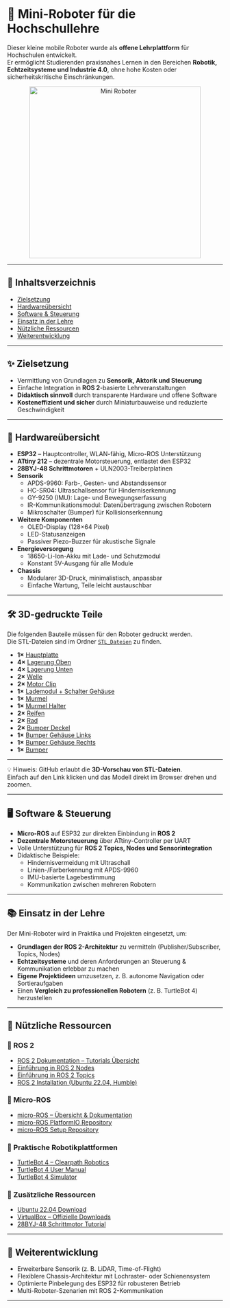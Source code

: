 # 🤖 Mini-Roboter für die Hochschullehre  

Dieser kleine mobile Roboter wurde als **offene Lehrplattform** für Hochschulen entwickelt.  
Er ermöglicht Studierenden praxisnahes Lernen in den Bereichen **Robotik, Echtzeitsysteme und Industrie 4.0**, ohne hohe Kosten oder sicherheitskritische Einschränkungen.  
<p align="center">
  <img src="https://github.com/user-attachments/assets/7ba99f74-1f75-402f-9623-048474f4d45d" alt="Mini Roboter" width="400">
</p>



---
## 📑 Inhaltsverzeichnis  
- [Zielsetzung](#-zielsetzung)  
- [Hardwareübersicht](#-hardwareübersicht)  
- [Software & Steuerung](#-software--steuerung)  
- [Einsatz in der Lehre](#-einsatz-in-der-lehre)  
- [Nützliche Ressourcen](#-nützliche-ressourcen)  
- [Weiterentwicklung](#-weiterentwicklung)  

---

## ✨ Zielsetzung  
- Vermittlung von Grundlagen zu **Sensorik, Aktorik und Steuerung**  
- Einfache Integration in **ROS 2**-basierte Lehrveranstaltungen  
- **Didaktisch sinnvoll** durch transparente Hardware und offene Software  
- **Kosteneffizient und sicher** durch Miniaturbauweise und reduzierte Geschwindigkeit  

---

## 🔧 Hardwareübersicht  
- **ESP32** – Hauptcontroller, WLAN-fähig, Micro-ROS Unterstützung  
- **ATtiny 212** – dezentrale Motorsteuerung, entlastet den ESP32  
- **28BYJ-48 Schrittmotoren** + ULN2003-Treiberplatinen  
- **Sensorik**  
  - APDS-9960: Farb-, Gesten- und Abstandssensor  
  - HC-SR04: Ultraschallsensor für Hinderniserkennung  
  - GY-9250 (IMU): Lage- und Bewegungserfassung  
  - IR-Kommunikationsmodul: Datenübertragung zwischen Robotern  
  - Mikroschalter (Bumper) für Kollisionserkennung  
- **Weitere Komponenten**  
  - OLED-Display (128×64 Pixel)  
  - LED-Statusanzeigen  
  - Passiver Piezo-Buzzer für akustische Signale  
- **Energieversorgung**  
  - 18650-Li-Ion-Akku mit Lade- und Schutzmodul  
  - Konstant 5V-Ausgang für alle Module  
- **Chassis**  
  - Modularer 3D-Druck, minimalistisch, anpassbar  
  - Einfache Wartung, Teile leicht austauschbar  
---
## 🛠️ 3D-gedruckte Teile  
Die folgenden Bauteile müssen für den Roboter gedruckt werden.  
Die STL-Dateien sind im Ordner [`STL_Dateien`](./STL_Dateien) zu finden.  

- **1×** [Hauptplatte](./STL_Dateien/Hauptplatte.stl)  
- **4×** [Lagerung Oben](./STL_Dateien/Lagerung_Oben.stl)  
- **4×** [Lagerung Unten](./STL_Dateien/Lagerung_Unten.stl)  
- **2×** [Welle](./STL_Dateien/Welle%20v9.stl)  
- **2×** [Motor Clip](./STL_Dateien/Motor_Clip%20v4.stl)  
- **1×** [Lademodul + Schalter Gehäuse](./STL_Dateien/Lademodul+Schalter%20gehäuse%20v5.stl)  
- **1×** [Murmel](./STL_Dateien/Murmel.stl)  
- **1×** [Murmel Halter](./STL_Dateien/Murmelhalter.stl)  
- **2×** [Reifen](./STL_Dateien/Reifen.stl)  
- **2×** [Rad](./STL_Dateien/Rad.stl)  
- **2×** [Bumper Deckel](./STL_Dateien/Bumper_deckel.stl)  
- **1×** [Bumper Gehäuse Links](./STL_Dateien/Bumper_Körper_Links.stl)  
- **1×** [Bumper Gehäuse Rechts](./STL_Dateien/Bumper_Körper_Rechts.stl)  
- **1×** [Bumper](./STL_Dateien/Bumper.stl)  

---

💡 Hinweis: GitHub erlaubt die **3D-Vorschau von STL-Dateien**.  
Einfach auf den Link klicken und das Modell direkt im Browser drehen und zoomen.


---

## 🖥️ Software & Steuerung  
- **Micro-ROS** auf ESP32 zur direkten Einbindung in **ROS 2**  
- **Dezentrale Motorsteuerung** über ATtiny-Controller per UART  
- Volle Unterstützung für **ROS 2 Topics, Nodes und Sensorintegration**  
- Didaktische Beispiele:  
  - Hindernisvermeidung mit Ultraschall  
  - Linien-/Farberkennung mit APDS-9960  
  - IMU-basierte Lagebestimmung  
  - Kommunikation zwischen mehreren Robotern  

---

## 📚 Einsatz in der Lehre  
Der Mini-Roboter wird in Praktika und Projekten eingesetzt, um:  
- **Grundlagen der ROS 2-Architektur** zu vermitteln (Publisher/Subscriber, Topics, Nodes)  
- **Echtzeitsysteme** und deren Anforderungen an Steuerung & Kommunikation erlebbar zu machen  
- **Eigene Projektideen** umzusetzen, z. B. autonome Navigation oder Sortieraufgaben  
- Einen **Vergleich zu professionellen Robotern** (z. B. TurtleBot 4) herzustellen  

---
## 📖 Nützliche Ressourcen  

### 🔹 ROS 2  
- [ROS 2 Dokumentation – Tutorials Übersicht](https://docs.ros.org/en/humble/Tutorials.html)  
- [Einführung in ROS 2 Nodes](https://docs.ros.org/en/humble/Tutorials/Beginner-CLI-Tools/Understanding-ROS2-Nodes.html)  
- [Einführung in ROS 2 Topics](https://docs.ros.org/en/humble/Tutorials/Beginner-CLI-Tools/Understanding-ROS2-Topics.html)  
- [ROS 2 Installation (Ubuntu 22.04, Humble)](https://docs.ros.org/en/humble/Installation/Ubuntu-Install-Debs.html)  

### 🔹 Micro-ROS  
- [micro-ROS – Übersicht & Dokumentation](https://micro.ros.org)  
- [micro-ROS PlatformIO Repository](https://github.com/micro-ROS/micro_ros_platformio)  
- [micro-ROS Setup Repository](https://github.com/micro-ROS/micro_ros_setup)  

### 🔹 Praktische Robotikplattformen  
- [TurtleBot 4 – Clearpath Robotics](https://clearpathrobotics.com/turtlebot-4/)  
- [TurtleBot 4 User Manual](https://turtlebot.github.io/turtlebot4-user-manual/)  
- [TurtleBot 4 Simulator](https://turtlebot.github.io/turtlebot4-user-manual/software/turtlebot4_simulator.html#turtlebot-4-simulator)  

### 🔹 Zusätzliche Ressourcen  
- [Ubuntu 22.04 Download](https://releases.ubuntu.com/22.04/)  
- [VirtualBox – Offizielle Downloads](https://www.virtualbox.org/wiki/Downloads)  
- [28BYJ-48 Schrittmotor Tutorial](https://elektro.turanis.de/html/prj143/index.html)  

---
## 🔮 Weiterentwicklung  
- Erweiterbare Sensorik (z. B. LiDAR, Time-of-Flight)  
- Flexiblere Chassis-Architektur mit Lochraster- oder Schienensystem  
- Optimierte Pinbelegung des ESP32 für robusteren Betrieb  
- Multi-Roboter-Szenarien mit ROS 2-Kommunikation  

---


